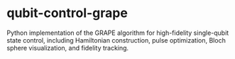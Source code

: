 # qubit-control-grape
Python implementation of the GRAPE algorithm for high-fidelity single-qubit state control, including Hamiltonian construction, pulse optimization, Bloch sphere visualization, and fidelity tracking.
